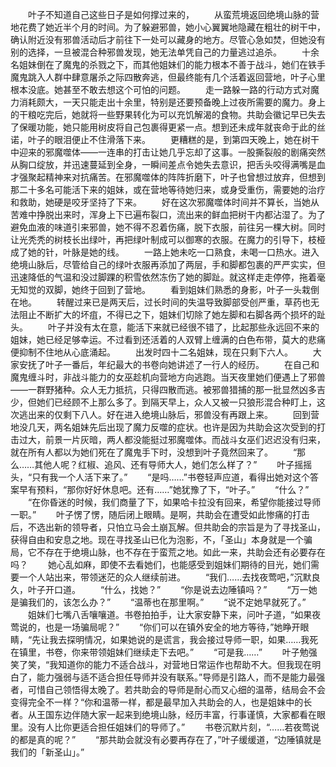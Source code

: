 　　叶子不知道自己这些日子是如何撑过来的，
　　从蛮荒境返回绝境山脉的营地花费了她近半个月的时间。为了躲避邪兽，她小心翼翼地隐藏在粗壮的树干中，确认附近没有邪兽活动后才前往下一处可以藏身的地方。尽管心急如焚，但她没有别的选择，一旦被混合种邪兽发现，她无法单凭自己的力量逃过追杀。
　　十余名姐妹倒在了魔鬼的杀戮之下，而其他姐妹们的能力根本不善于战斗，她们在铁手魔鬼跳入人群中肆意屠杀之际四散奔逃，但最终能有几个活着返回营地，叶子心里根本没底。她甚至不敢去想这个可怕的问题。
　　走一路躲一路的行动方式对魔力消耗颇大，一天只能走出十余里，特别是还要预备晚上过夜所需要的魔力。身上的干粮吃完后，她就将一些野果转化为可以充饥解渴的食物。共助会徽记早已失去了保暖功能，她只能用树皮将自己包裹得更紧一点。想到还未成年就丧命于此的丝诺，叶子的眼泪便止不住滑落下来。
　　更糟糕的是，到第四天晚上，她在树干中迎来的邪魔噬体——一连串的打击让她几乎忘却了这事。一股撕裂般的剧痛突然从胸口绽放，并迅速蔓延到全身，一瞬间差点令她失去意识，把舌头咬得满嘴是血才强聚起精神来对抗痛苦。在邪魔噬体的阵阵折磨下，叶子也曾想过放弃，但想到那二十多名可能活下来的姐妹，或在营地等待她归来，或身受重伤，需要她的治疗和救助，她硬是咬牙坚持了下来。
　　好在这次邪魔噬体时间并不算长，当她从苦难中挣脱出来时，浑身上下已遍布裂口，流出来的鲜血把树干内都沾湿了。为了避免血液的味道引来邪兽，她不得不忍着伤痛，脱下衣服，前往另一棵大树。同时让光秃秃的树枝长出绿叶，再把绿叶制成可以御寒的衣服。在魔力的引导下，枝桠成了她的针，叶脉是她的线。
　　一路上她未吃一口熟食，未喝一口热水。进入绝境山脉后，尽管给自己的绿叶衣服再添加了两层，手和脚都包裹的严严实实，但迅速降低的气温和没过脚踝的积雪依然冻伤了她的脚趾。就这样走走停停，拖着毫无知觉的双脚，她终于回到了营地。
　　看到姐妹们熟悉的身影，叶子一头栽倒在地。
　　转醒过来已是两天后，过长时间的失温导致脚部受创严重，草药也无法阻止不断扩大的坏疽，不得已之下，姐妹们切除了她左脚和右脚各两个损坏的趾头。
　　叶子并没有太在意，能活下来就已经很不错了，比起那些永远回不来的姐妹，她已经足够幸运。不过看到还活着的人双臂上缠满的白色布带，莫大的悲痛便抑制不住地从心底涌起。
　　出发时四十二名姐妹，现在只剩下六人。
　　大家安抚了叶子一番后，年纪最大的书卷向她讲述了一行人的经历。
　　在自己和魔鬼缠斗时，非战斗能力的女巫趁机向营地方向逃跑。当天夜里她们便遇上了邪兽——一群野猪种。众人无力抵抗，只得四散而逃。被邪兽猎捕的那一批显然凶多吉少，但她们已经顾不上那么多了。到隔天早上，众人又被一只狼形混合种盯上，这次逃出来的仅剩下八人。好在进入绝境山脉后，邪兽没有再跟上来。
　　回到营地没几天，两名姐妹先后出现了魔力反噬的症状。也许是因为共助会这次受到的打击过大，前景一片灰暗，两人都没能挺过邪魔噬体。而战斗女巫们迟迟没有归来，就在所有人都以为她们死在了魔鬼手下时，没想到叶子竟然回来了。
　　“那么……其他人呢？红椒、追风、还有导师大人，她们怎么样了？”
　　叶子摇摇头，“只有我一个人活下来了。”
　　“是吗……”书卷轻声应道，看得出她对这个答案早有预料，“那你好好休息吧。还有……”她犹豫了下，“叶子。”
　　“什么？”
　　“在你昏迷的时候，我们商量了下，如果哈卡拉没有回来，希望你能接过导师一职。”
　　叶子愣了愣，随后闭上眼睛。是啊，共助会在遭受如此惨痛的打击后，不选出新的领导者，只怕立马会土崩瓦解。但共助会的宗旨是为了寻找圣山，获得自由和安息之地。现在寻找圣山已化为泡影，不，「圣山」本身就是一个骗局，它不存在于绝境山脉，也不存在于蛮荒之地。如此一来，共助会还有必要存在吗？
　　她心乱如麻，即使不去看她们，也能感受到姐妹们期待的目光，她们需要一个人站出来，带领迷茫的众人继续前进。
　　“我们……去找夜莺吧，”沉默良久，叶子开口道。
　　“什么，找她？”
　　“你是说去边陲镇吗？”
　　“万一她是骗我们的，该怎么办？”
　　“温蒂也在那里啊。”
　　“说不定她早就死了。”
　　姐妹们七嘴八舌嚷嚷道。书卷拍拍手，让大家安静下来，问叶子道，“如果夜莺说的，也是一场骗局呢？”
　　“你们可以在镇外安全的地方等待，”她睁开眼睛，“先让我去探明情况，如果她说的是谎言，我会接过导师一职，如果……我死在镇里，书卷，你来带领姐妹们继续走下去吧。”
　　“可是我……”
　　叶子勉强笑了笑，“我知道你的能力不适合战斗，对营地日常运作也帮助不大。但我现在明白了，能力强弱与适不适合担任导师并没有联系。”导师是引路人，而不是能力最强者，可惜自己领悟得太晚了。若共助会的导师是耐心而又心细的温蒂，结局会不会变得完全不一样？“你和温蒂一样，都是最早加入共助会的人，也是姐妹中的长者。从王国东边伴随大家一起来到绝境山脉，经历丰富，行事谨慎，大家都看在眼里。没有人比你更适合担任姐妹们的导师了。”
　　书卷沉默片刻，“……若夜莺说的都是真的呢？”
　　“那共助会就没有必要再存在了，”叶子缓缓道，“边陲镇就是我们的「新圣山」。”